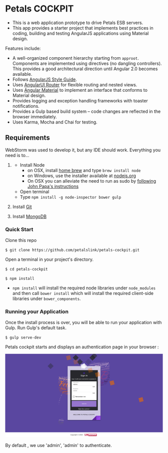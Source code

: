 # Petals COCKPIT

- This is a web application prototype to drive Petals ESB servers.
- This app provides a starter project that implements best practices in coding, building and testing AngularJS applications using Material design. 

Features include:

- A well-organized component hierarchy starting from `approot`. Components are implemented using directives (no dangling controllers). This provides a good architectural direction until Angular 2.0 becomes available.
- Follows [AngularJS Style Guide](https://github.com/johnpapa/angularjs-styleguide).
- Uses [AngularUI Router](https://github.com/angular-ui/ui-router) for flexible routing and nested views.
- Uses [Angular Material](https://material.angularjs.org) to implement an interface that conforms to Material design.
- Provides logging and exception handling frameworks with toaster notifications.
- Provides a Gulp based build system – code changes are reflected in the browser immediately.
- Uses Karma, Mocha and Chai for testing.

## Requirements

WebStorm was used to develop it, but any IDE should work. Everything you need is to...

1. - Install Node
       - on OSX, install [home brew](http://brew.sh/) and type `brew install node`
       - on Windows, use the installer available at [nodejs.org](http://nodejs.org/)
       - On OSX you can alleviate the need to run as sudo by [following John Papa's instructions](http://jpapa.me/nomoresudo)
   - Open terminal
   - Type `npm install -g node-inspector bower gulp`
   
2. Install [Git](https://git-scm.com/)

3. Install [MongoDB](https://docs.mongodb.com/manual/installation/)

### Quick Start

Clone this repo
```
$ git clone https://github.com/petalslink/petals-cockpit.git
```

Open a terminal in your project's directory.
```
$ cd petals-cockpit
```


```
$ npm install
```

- `npm install` will install the required node libraries under `node_modules` and then call `bower install` which will install the required client-side libraries under `bower_components`.

### Running your Application

Once the install process is over, you will be able to run your application with Gulp.
Run Gulp's default task.

```
$ gulp serve-dev
```

Petals cockpit starts and displays an authentication page in your browser :

![Authentication Popup](doc/authentication.png?raw=true)

By default , we use 'admin', 'admin' to authenticate.
